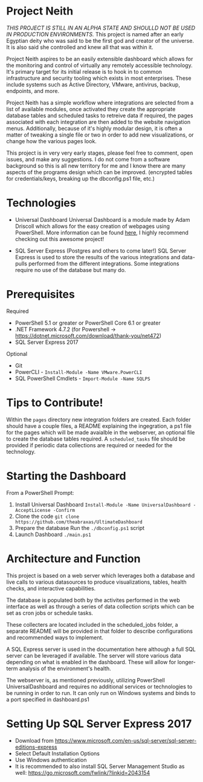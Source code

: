 # Project Neith
*THIS PROJECT IS STILL IN AN ALPHA STATE AND SHOULLD NOT BE USED IN PRODUCTION ENVIRONMENTS.*
This project is named after an early Egyptian deity who was said to be the first god and creator of the universe. It is also said she controlled and knew all that was within it. 

Project Neith aspires to be an easily extensible dashboard which allows for the monitoring and control of virtually any remotely accessible technology. It's primary target for its initial release is to hook in to common infrastructure and security tooling which exists in most enterprises. These include systems such as Active Directory, VMware, antivirus, backup, endpoints, and more. 

Project Neith has a simple workflow where integrations are selected from a list of available modules, once activated they create the appropriate database tables and scheduled tasks to retreive data if required, the pages associated with each integration are then added to the website navigation menus. Additionally, because of it's highly modular design, it is often a matter of tweaking a single file or two in order to add new visualizations, or change how the various pages look.

This project is in very very early stages, please feel free to comment, open issues, and make any suggestions. I do not come from a software background so this is all new territory for me and I know there are many aspects of the programs design which can be improved. (encrypted tables for credentials/keys, breaking up the dbconfig.ps1 file, etc.)

# Technologies
* Universal Dashboard
Universal Dashboard is a module made by Adam Driscoll which allows for the easy creation of webpages using PowerShell. More information can be found [here](https://universaldashboard.io "Universal Dashboard"), I highly recommend checking out this awesome project!

* SQL Server Express (Postgres and others to come later!)
SQL Server Express is used to store the results of the various integrations and data-pulls performed from the different integrations. Some integrations require no use of the database but many do.


# Prerequisites
Required
* PowerShell 5.1 or greater or PowerShell Core 6.1 or greater
* .NET Framework 4.7.2 (for Powershell -> https://dotnet.microsoft.com/download/thank-you/net472) 
* SQL Server Express 2017

Optional
* Git
* PowerCLI - `Install-Module -Name VMware.PowerCLI`
* SQL PowerShell Cmdlets - `Import-Module -Name SQLPS`


# Tips to Contribute!
Within the `pages` directory new integration folders are created. Each folder should have a couple files, a README explaining the ingegration, a ps1 file for the pages which will be made avaialble in the webserver, an optional file to create the database tables required. A `scheduled_tasks` file should be provided if periodic data collections are required or needed for the technology. 

# Starting the Dashboard
From a PowerShell Prompt:
1) Install Universal Dashboard
`Install-Module -Name UniversalDashboard -AcceptLicense -Confirm`
2) Clone the code
`git clone https://github.com/theabraxas/UltimateDashboard`
3) Prepare the database
Run the `./dbconfig.ps1` script
4) Launch Dashboard
`./main.ps1`

# Architecture and Function
This project is based on a web server which leverages both a database and live calls to various datasources to produce visualizations, tables, health checks, and interactive capabilities. 

The database is populated both by the activites performed in the web interface as well as through a series of data collection scripts which can be set as cron jobs or schedule tasks. 

These collecters are located included in the scheduled_jobs folder, a separate README will be provided in that folder to describe configurations and recommended ways to implement.

A SQL Express server is used in the documentation here although a full SQL server can be leveraged if available. The server will store various data depending on what is enabled in the dashboard. These will allow for longer-term analysis of the environment's health.

The webserver is, as mentioned previously, utilizing PowerShell UniversalDashboard and requires no additional services or technologies to be running in order to run. It can only run on Windows systems and binds to a port specified in dashboard.ps1

# Setting Up SQL Server Express 2017
* Download from https://www.microsoft.com/en-us/sql-server/sql-server-editions-express
* Select Default Installation Options
* Use Windows authentication
* It is recommended to also install SQL Server Management Studio as well: https://go.microsoft.com/fwlink/?linkid=2043154
